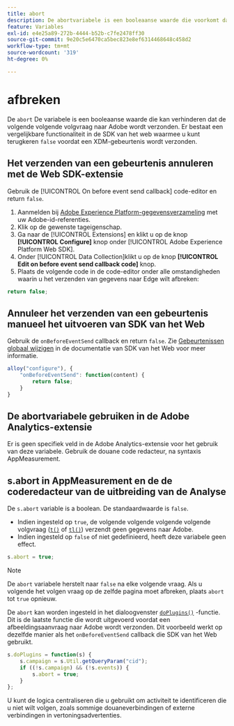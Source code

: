 ```yaml
---
title: abort
description: De abortvariabele is een booleaanse waarde die voorkomt dat een hit wordt verzonden naar Adobe-gegevensverzamelingsservers.
feature: Variables
exl-id: e4e25a89-272b-4444-b52b-c7fe2478ff30
source-git-commit: 9e20c5e6470ca5bec823e8ef6314468648c458d2
workflow-type: tm+mt
source-wordcount: '319'
ht-degree: 0%

---
```


# afbreken

De `abort` De variabele is een booleaanse waarde die kan verhinderen dat de volgende volgende volgvraag naar Adobe wordt verzonden. Er bestaat een vergelijkbare functionaliteit in de SDK van het web waarmee u kunt terugkeren `false` voordat een XDM-gebeurtenis wordt verzonden.

## Het verzenden van een gebeurtenis annuleren met de Web SDK-extensie

Gebruik de [!UICONTROL On before event send callback] code-editor en return `false`.

1. Aanmelden bij [Adobe Experience Platform-gegevensverzameling](https://experience.adobe.com/data-collection) met uw Adobe-id-referenties.
1. Klik op de gewenste tageigenschap.
1. Ga naar de [!UICONTROL Extensions] en klikt u op de knop **[!UICONTROL Configure]** knop onder [!UICONTROL Adobe Experience Platform Web SDK].
1. Onder [!UICONTROL Data Collection]klikt u op de knop **[!UICONTROL Edit on before event send callback code]** knop.
1. Plaats de volgende code in de code-editor onder alle omstandigheden waarin u het verzenden van gegevens naar Edge wilt afbreken:

```js
return false;
```

## Annuleer het verzenden van een gebeurtenis manueel het uitvoeren van SDK van het Web

Gebruik de `onBeforeEventSend` callback en return `false`. Zie [Gebeurtenissen globaal wijzigen](https://experienceleague.adobe.com/docs/experience-platform/edge/fundamentals/tracking-events.html#modifying-events-globally) in de documentatie van SDK van het Web voor meer informatie.

```js
alloy("configure"), {
    "onBeforeEventSend": function(content) {
        return false;
    }
}
```

## De abortvariabele gebruiken in de Adobe Analytics-extensie

Er is geen specifiek veld in de Adobe Analytics-extensie voor het gebruik van deze variabele. Gebruik de douane code redacteur, na syntaxis AppMeasurement.

## s.abort in AppMeasurement en de de coderedacteur van de uitbreiding van de Analyse

De `s.abort` variable is a boolean. De standaardwaarde is `false`.

* Indien ingesteld op `true`, de volgende volgende volgende volgende volgvraag ([`t()`](../functions/t-method.md) of [`tl()`](../functions/tl-method.md)) verzendt geen gegevens naar Adobe.
* Indien ingesteld op `false` of niet gedefinieerd, heeft deze variabele geen effect.

```js
s.abort = true;
```

>[!NOTE]
>
>De `abort` variabele herstelt naar `false` na elke volgende vraag. Als u volgende het volgen vraag op de zelfde pagina moet afbreken, plaats `abort` tot `true` opnieuw.

De `abort` kan worden ingesteld in het dialoogvenster [`doPlugins()`](../functions/doplugins.md) -functie. Dit is de laatste functie die wordt uitgevoerd voordat een afbeeldingsaanvraag naar Adobe wordt verzonden. Dit voorbeeld werkt op dezelfde manier als het `onBeforeEventSend` callback die SDK van het Web gebruikt.

```js
s.doPlugins = function(s) {
    s.campaign = s.Util.getQueryParam("cid");
    if ((!s.campaign) && (!s.events)) {
        s.abort = true;
    }
};
```

U kunt de logica centraliseren die u gebruikt om activiteit te identificeren die u niet wilt volgen, zoals sommige douaneverbindingen of externe verbindingen in vertoningsadvertenties.
